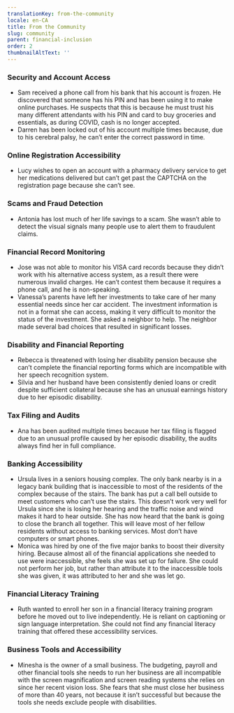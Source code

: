```yaml
---
translationKey: from-the-community
locale: en-CA
title: From the Community
slug: community
parent: financial-inclusion
order: 2
thumbnailAltText: ''
---
```

### Security and Account Access

- Sam received a phone call from his bank that his account is frozen. He discovered that someone has his PIN and has been using it to make online purchases. He suspects that this is because he must trust his many different attendants with his PIN and card to buy groceries and essentials, as during COVID, cash is no longer accepted.
- Darren has been locked out of his account multiple times because, due to his cerebral palsy, he can’t enter the correct password in time.

### Online Registration Accessibility

- Lucy wishes to open an account with a pharmacy delivery service to get her medications delivered but can’t get past the CAPTCHA on the registration page because she can’t see.

### Scams and Fraud Detection

- Antonia has lost much of her life savings to a scam. She wasn’t able to detect the visual signals many people use to alert them to fraudulent claims.

### Financial Record Monitoring

- Jose was not able to monitor his VISA card records because they didn’t work with his alternative access system, as a result there were numerous invalid charges. He can’t contest them because it requires a phone call, and he is non-speaking.
- Vanessa’s parents have left her investments to take care of her many essential needs since her car accident. The investment information is not in a format she can access, making it very difficult to monitor the status of the investment. She asked a neighbor to help. The neighbor made several bad choices that resulted in significant losses.

### Disability and Financial Reporting

- Rebecca is threatened with losing her disability pension because she can’t complete the financial reporting forms which are incompatible with her speech recognition system.
- Silvia and her husband have been consistently denied loans or credit despite sufficient collateral because she has an unusual earnings history due to her episodic disability.

### Tax Filing and Audits

- Ana has been audited multiple times because her tax filing is flagged due to an unusual profile caused by her episodic disability, the audits always find her in full compliance.

### Banking Accessibility

- Ursula lives in a seniors housing complex. The only bank nearby is in a legacy bank building that is inaccessible to most of the residents of the complex because of the stairs. The bank has put a call bell outside to meet customers who can’t use the stairs. This doesn’t work very well for Ursula since she is losing her hearing and the traffic noise and wind makes it hard to hear outside. She has now heard that the bank is going to close the branch all together. This will leave most of her fellow residents without access to banking services. Most don’t have computers or smart phones.
- Monica was hired by one of the five major banks to boost their diversity hiring. Because almost all of the financial applications she needed to use were inaccessible, she feels she was set up for failure. She could not perform her job, but rather than attribute it to the inaccessible tools she was given, it was attributed to her and she was let go.

### Financial Literacy Training

- Ruth wanted to enroll her son in a financial literacy training program before he moved out to live independently. He is reliant on captioning or sign language interpretation. She could not find any financial literacy training that offered these accessibility services.

### Business Tools and Accessibility

- Minesha is the owner of a small business. The budgeting, payroll and other financial tools she needs to run her business are all incompatible with the screen magnification and screen reading systems she relies on since her recent vision loss. She fears that she must close her business of more than 40 years, not because it isn’t successful but because the tools she needs exclude people with disabilities.

